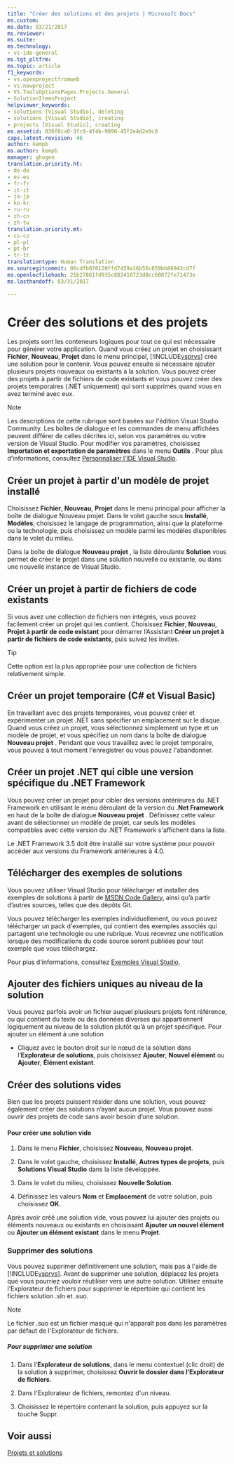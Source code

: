 ```yaml
---
title: "Créer des solutions et des projets | Microsoft Docs"
ms.custom: 
ms.date: 03/21/2017
ms.reviewer: 
ms.suite: 
ms.technology:
- vs-ide-general
ms.tgt_pltfrm: 
ms.topic: article
f1_keywords:
- vs.openprojectfromweb
- vs.newproject
- VS.ToolsOptionsPages.Projects.General
- SolutionItemsProject
helpviewer_keywords:
- solutions [Visual Studio], deleting
- solutions [Visual Studio], creating
- projects [Visual Studio], creating
ms.assetid: 836f8ca0-3fc9-4f4b-9090-45f2e4d2e9c8
caps.latest.revision: 46
author: kempb
ms.author: kempb
manager: ghogen
translation.priority.ht:
- de-de
- es-es
- fr-fr
- it-it
- ja-jp
- ko-kr
- ru-ru
- zh-cn
- zh-tw
translation.priority.mt:
- cs-cz
- pl-pl
- pt-br
- tr-tr
translationtype: Human Translation
ms.sourcegitcommit: 06cdfb076120ffd7459a16b56c659bb86942cd7f
ms.openlocfilehash: 21b27861fd935c882418723d8cc60872fe71473e
ms.lasthandoff: 03/31/2017

---
```

# <a name="create-solutions-and-projects"></a>Créer des solutions et des projets
Les projets sont les conteneurs logiques pour tout ce qui est nécessaire pour générer votre application. Quand vous créez un projet en choisissant **Fichier**, **Nouveau**, **Projet** dans le menu principal, [!INCLUDE[vsprvs](../code-quality/includes/vsprvs_md.md)] crée une solution pour le contenir. Vous pouvez ensuite si nécessaire ajouter plusieurs projets nouveaux ou existants à la solution. Vous pouvez créer des projets à partir de fichiers de code existants et vous pouvez créer des projets temporaires (.NET uniquement) qui sont supprimés quand vous en avez terminé avec eux.

> [!NOTE]
>  Les descriptions de cette rubrique sont basées sur l'édition Visual Studio Community. Les boîtes de dialogue et les commandes de menu affichées peuvent différer de celles décrites ici, selon vos paramètres ou votre version de Visual Studio. Pour modifier vos paramètres, choisissez **Importation et exportation de paramètres** dans le menu **Outils** . Pour plus d’informations, consultez [Personnaliser l’IDE Visual Studio](../ide/personalizing-the-visual-studio-ide).

## <a name="create-a-project-from-an-installed-project-template"></a>Créer un projet à partir d'un modèle de projet installé  
 Choisissez **Fichier**, **Nouveau**, **Projet** dans le menu principal pour afficher la boîte de dialogue Nouveau projet. Dans le volet gauche sous **Installé**, **Modèles**, choisissez le langage de programmation, ainsi que la plateforme ou la technologie, puis choisissez un modèle parmi les modèles disponibles dans le volet du milieu.  

 Dans la boîte de dialogue **Nouveau projet** , la liste déroulante **Solution** vous permet de créer le projet dans une solution nouvelle ou existante, ou dans une nouvelle instance de Visual Studio.  

## <a name="create-a-project-from-existing-code-files"></a>Créer un projet à partir de fichiers de code existants  
 Si vous avez une collection de fichiers non intégrés, vous pouvez facilement créer un projet qui les contient. Choisissez **Fichier**, **Nouveau**, **Projet à partir de code existant** pour démarrer l’Assistant **Créer un projet à partir de fichiers de code existants**, puis suivez les invites.  

> [!TIP]
>  Cette option est la plus appropriée pour une collection de fichiers relativement simple.  

## <a name="create-a-temporary-project-c-and-visual-basic"></a>Créer un projet temporaire (C# et Visual Basic)
 En travaillant avec des projets temporaires, vous pouvez créer et expérimenter un projet .NET sans spécifier un emplacement sur le disque. Quand vous créez un projet, vous sélectionnez simplement un type et un modèle de projet, et vous spécifiez un nom dans la boîte de dialogue **Nouveau projet** . Pendant que vous travaillez avec le projet temporaire, vous pouvez à tout moment l'enregistrer ou vous pouvez l'abandonner.  

## <a name="create-a-net-project-that-targets-a-specific-version-of-the-net-framework"></a>Créer un projet .NET qui cible une version spécifique du .NET Framework  
 Vous pouvez créer un projet pour cibler des versions antérieures du .NET Framework en utilisant le menu déroulant de la version du **.Net Framework** en haut de la boîte de dialogue **Nouveau projet** . Définissez cette valeur avant de sélectionner un modèle de projet, car seuls les modèles compatibles avec cette version du .NET Framework s'affichent dans la liste.  

 Le .NET Framework 3.5 doit être installé sur votre système pour pouvoir accéder aux versions du Framework antérieures à 4.0.  

## <a name="download-sample-solutions"></a>Télécharger des exemples de solutions  
 Vous pouvez utiliser Visual Studio pour télécharger et installer des exemples de solutions à partir de [MSDN Code Gallery](http://go.microsoft.com/fwlink/?LinkId=254185), ainsi qu’à partir d’autres sources, telles que des dépôts Git.

 Vous pouvez télécharger les exemples individuellement, ou vous pouvez télécharger un pack d'exemples, qui contient des exemples associés qui partagent une technologie ou une rubrique. Vous recevrez une notification lorsque des modifications du code source seront publiées pour tout exemple que vous téléchargez.  

 Pour plus d’informations, consultez [Exemples Visual Studio](../ide/visual-studio-samples.md).  

## <a name="add-single-files-at-the-solution-level"></a>Ajouter des fichiers uniques au niveau de la solution  
 Vous pouvez parfois avoir un fichier auquel plusieurs projets font référence, ou qui contient du texte ou des données diverses qui appartiennent logiquement au niveau de la solution plutôt qu’à un projet spécifique.  Pour ajouter un élément à une solution  

- Cliquez avec le bouton droit sur le nœud de la solution dans l’**Explorateur de solutions**, puis choisissez **Ajouter**, **Nouvel élément** ou **Ajouter**, **Élément existant**.  

## <a name="create-empty-solutions"></a>Créer des solutions vides  
 Bien que les projets puissent résider dans une solution, vous pouvez également créer des solutions n’ayant aucun projet. Vous pouvez aussi ouvrir des projets de code sans avoir besoin d’une solution.

#### <a name="to-create-an-empty-solution"></a>Pour créer une solution vide  

1.  Dans le menu **Fichier**, choisissez **Nouveau**, **Nouveau projet**.  

2.  Dans le volet gauche, choisissez **Installé**, **Autres types de projets**, puis **Solutions Visual Studio** dans la liste développée.  

3.  Dans le volet du milieu, choisissez **Nouvelle Solution**.  

4.  Définissez les valeurs **Nom** et **Emplacement** de votre solution, puis choisissez **OK**.  

Après avoir créé une solution vide, vous pouvez lui ajouter des projets ou éléments nouveaux ou existants en choisissant **Ajouter un nouvel élément** ou **Ajouter un élément existant** dans le menu **Projet**.

### <a name="delete-solutions"></a>Supprimer des solutions  
 Vous pouvez supprimer définitivement une solution, mais pas à l'aide de [!INCLUDE[vsprvs](../code-quality/includes/vsprvs_md.md)]. Avant de supprimer une solution, déplacez les projets que vous pourriez vouloir réutiliser vers une autre solution. Utilisez ensuite l'Explorateur de fichiers pour supprimer le répertoire qui contient les fichiers solution .sln et .suo.  

> [!NOTE]
>  Le fichier .suo est un fichier masqué qui n'apparaît pas dans les paramètres par défaut de l'Explorateur de fichiers.  

##### <a name="to-delete-a-solution"></a>Pour supprimer une solution  

1.  Dans l’**Explorateur de solutions**, dans le menu contextuel (clic droit) de la solution à supprimer, choisissez **Ouvrir le dossier dans l’Explorateur de fichiers**.

2.  Dans l'Explorateur de fichiers, remontez d'un niveau.

3.  Choisissez le répertoire contenant la solution, puis appuyez sur la touche Suppr.

## <a name="see-also"></a>Voir aussi  
 [Projets et solutions](../ide/solutions-and-projects-in-visual-studio.md)   

